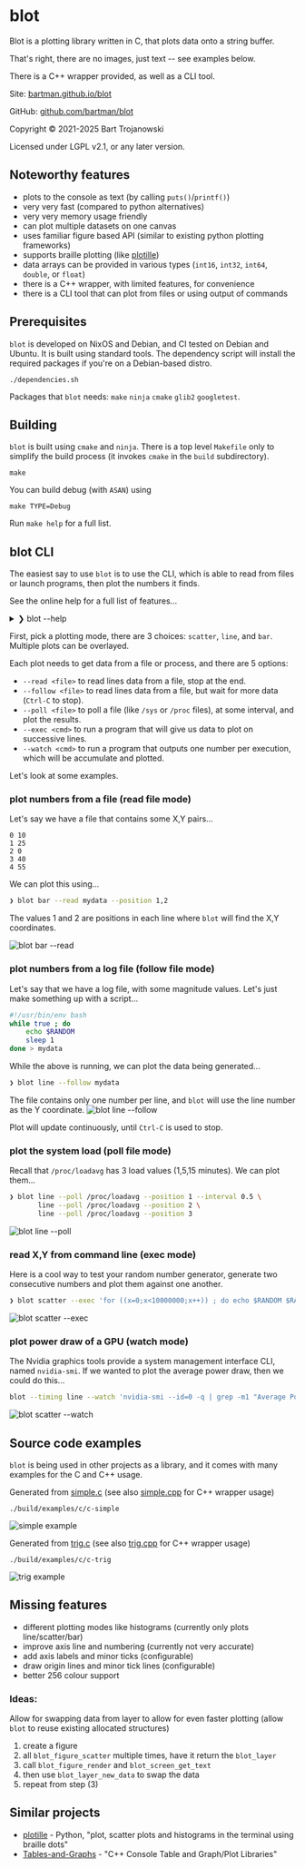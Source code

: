 # blot

Blot is a plotting library written in C, that plots data onto a string buffer.

That's right, there are no images, just text -- see examples below.

There is a C++ wrapper provided, as well as a CLI tool.

Site: [bartman.github.io/blot](https://bartman.github.io/blot/)

GitHub: [github.com/bartman/blot](https://github.com/bartman/blot/)

Copyright © 2021-2025 Bart Trojanowski

Licensed under LGPL v2.1, or any later version.


## Noteworthy features

  * plots to the console as text (by calling `puts()`/`printf()`)
  * very very fast (compared to python alternatives)
  * very very memory usage friendly
  * can plot multiple datasets on one canvas
  * uses familiar figure based API (similar to existing python plotting frameworks)
  * supports braille plotting (like [plotille](https://github.com/tammoippen/plotille))
  * data arrays can be provided in various types (`int16`, `int32`, `int64`, `double`, or `float`)
  * there is a C++ wrapper, with limited features, for convenience
  * there is a CLI tool that can plot from files or using output of commands

## Prerequisites

`blot` is developed on NixOS and Debian, and CI tested on Debian and Ubuntu.
It is built using standard tools. The dependency script will install the
required packages if you're on a Debian-based distro.

    ./dependencies.sh

Packages that `blot` needs: `make` `ninja` `cmake` `glib2` `googletest`.

## Building

`blot` is built using `cmake` and `ninja`.  There is a top level `Makefile` only to
simplify the build process (it invokes `cmake` in the `build` subdirectory).

    make

You can build debug (with `ASAN`) using

    make TYPE=Debug

Run `make help` for a full list.

## blot CLI

The easiest say to use `blot` is to use the CLI, which is able to read from files
or launch programs, then plot the numbers it finds.

See the online help for a full list of features...
<details>
<summary> ❯ blot --help </summary>

```sh
SYNOPSIS
    blot [-h] [-V]
    blot [-v] [--debug] [--timing] [-i <sec>] [-A|-U|-B] ((scatter|line|bar)
         ([-R <file>] | [-F <file>] | [-P <file>] | [-X <cmd>] | [-W <cmd>])
         [-p <y-pos|x-pos,y-pos>] [-r <regex>] [-l <count>] [-c <color>] [-i <sec>])...

OPTIONS
    -h, --help                  This help
    -V, --version               Version

    Run modifiers:
        -v, --verbose           Enable verbose output
        --debug                 Enable debug output
        --timing                Show timing statitiscs
        -i, --interval <sec>    Display interval in seconds

    Output:
        -A, --ascii             ASCII output
        -U, --unicode           Unicode output
        -B, --braille           Braille output

    Plot type:
        scatter                 Add a scatter plot
        line                    Add a line/curve plot
        bar                     Add a bar plot

    Plot data source:
        -R, --read <file>       Read file to the end, each line is a record
        -F, --follow <file>     Read file waiting for more, each line is a record
        -P, --poll <file>       Read file at interval, each read is one record
        -X, --exec <cmd>        Run command, each line is a record
        -W, --watch <cmd>       Run command at interval, each read is one record

    Data source parsing:
        -p, --position <y-pos|x-pos,y-pos>
                                Find numbers in input line, pick 1 or 2 positions for X and Y values

        -r, --regex <regex>     Regex to match numbers from input line
        -l, --limit <count>     How many historical values to retain for plotting

    Plot modifiers:
        -c, --color <color>     Set plot color (1..255)
        -i, --interval <sec>    Set sampling interval in seconds

EXAMPLES

    blot --braille \
        line    --color 10 --read x_y1_values -p 1,2 \
        scatter --color 11 --read x_y2_values -p 1,2

    blot --braille \
        scatter --color 11 --read y_values \
        line    --color 10 --exec 'seq 1 100'

    blot --braille \
        line --poll /proc/loadavg --position 1 \
        line --poll /proc/loadavg --position 2 \
        line --poll /proc/loadavg --position 3
```
</details>

First, pick a plotting mode, there are 3 choices: `scatter`, `line`, and `bar`.
Multiple plots can be overlayed.

Each plot needs to get data from a file or process, and there are 5 options:
- `--read <file>` to read lines data from a file, stop at the end.
- `--follow <file>` to read lines data from a file, but wait for more data (`Ctrl-C` to stop).
- `--poll <file>` to poll a file (like `/sys` or `/proc` files), at some interval, and plot the results.
- `--exec <cmd>` to run a program that will give us data to plot on successive lines.
- `--watch <cmd>` to run a program that outputs one number per execution, which will be accumulate and plotted.

Let's look at some examples.

### plot numbers from a file (read file mode)

Let's say we have a file that contains some X,Y pairs...
```
0 10
1 25
2 0
3 40
4 55
```

We can plot this using...

```sh
❯ blot bar --read mydata --position 1,2
```
The values 1 and 2 are positions in each line where `blot` will find the X,Y coordinates.

![blot bar --read](images/blot-bar-read.png)

### plot numbers from a log file (follow file mode)

Let's say that we have a log file, with some magnitude values.
Let's just make something up with a script...
```sh
#!/usr/bin/env bash
while true ; do
    echo $RANDOM
    sleep 1
done > mydata
```
While the above is running, we can plot the data being generated...
```sh
❯ blot line --follow mydata
```
The file contains only one number per line, and `blot` will use the line number as the Y coordinate.
![blot line --follow](images/blot-line-follow.png)

Plot will update continuously, until `Ctrl-C` is used to stop.

### plot the system load (poll file mode)

Recall that `/proc/loadavg` has 3 load values (1,5,15 minutes).  We can plot them...

```sh
❯ blot line --poll /proc/loadavg --position 1 --interval 0.5 \
       line --poll /proc/loadavg --position 2 \
       line --poll /proc/loadavg --position 3
```
![blot line --poll](images/blot-line-poll.png)

### read X,Y from command line (exec mode)

Here is a cool way to test your random number generator, generate two consecutive numbers and plot them against one another.

```sh
❯ blot scatter --exec 'for ((x=0;x<10000000;x++)) ; do echo $RANDOM $RANDOM ; done' --position 1,2
```
![blot scatter --exec](images/blot-scatter-exec.png)

### plot power draw of a GPU (watch mode)

The Nvidia graphics tools provide a system management interface CLI, named `nvidia-smi`.
If we wanted to plot the average power draw, then we could do this...

```sh
blot --timing line --watch 'nvidia-smi --id=0 -q | grep -m1 "Average Power Draw"' --interval 0.1
```
![blot scatter --watch](images/plot-line-watch.png)

## Source code examples

`blot` is being used in other projects as a library, and it comes with many
examples for the C and C++ usage.

Generated from [simple.c](examples/c/c-simple.c) (see also [simple.cpp](examples/cpp/cpp-simple.cpp) for C++ wrapper usage)

    ./build/examples/c/c-simple

![simple example](images/simple.png)

Generated from [trig.c](examples/c/c-trig.c) (see also [trig.cpp](examples/cpp/cpp-trig.cpp) for C++ wrapper usage)

    ./build/examples/c/c-trig

![trig example](images/trig.png)



## Missing features

  * different plotting modes like histograms (currently only plots line/scatter/bar)
  * improve axis line and numbering (currently not very accurate)
  * add axis labels and minor ticks (configurable)
  * draw origin lines and minor tick lines (configurable)
  * better 256 colour support

### Ideas:

Allow for swapping data from layer to allow for even faster plotting (allow `blot` to reuse existing allocated structures)
  1. create a figure
  2. all `blot_figure_scatter` multiple times, have it return the `blot_layer`
  3. call `blot_figure_render` and `blot_screen_get_text`
  4. then use `blot_layer_new_data` to swap the data
  5. repeat from step (3)

## Similar projects

  * [plotille](https://github.com/tammoippen/plotille) - Python, "plot, scatter plots and histograms in the terminal using braille dots"
  * [Tables-and-Graphs](https://github.com/tdulcet/Tables-and-Graphs) - "C++ Console Table and Graph/Plot Libraries"

